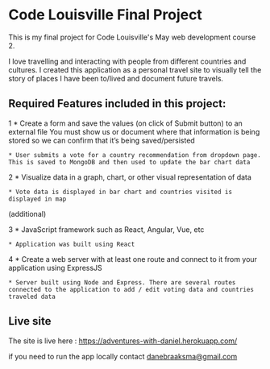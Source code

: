 # Code Louisville Final Project

This is my final project for Code Louisville's May web development course 2.

I love travelling and interacting with people from different countries and cultures. I created this application as a personal travel site to visually tell the story of places I have been to/lived and document future travels.

## Required Features included in this project:

1 * Create a form and save the values (on click of Submit button) to an external file
You must show us or document where that information is being stored so we can confirm that it’s being saved/persisted

    * User submits a vote for a country recommendation from dropdown page. This is saved to MongoDB and then used to update the bar chart data



2 * Visualize data in a graph, chart, or other visual representation of data

    * Vote data is displayed in bar chart and countries visited is displayed in map

(additional)

3 * JavaScript framework such as React, Angular, Vue, etc

    * Application was built using React

4 * Create a web server with at least one route and connect to it from your application using ExpressJS

    * Server built using Node and Express. There are several routes connected to the application to add / edit voting data and countries traveled data



## Live site

The site is live here : https://adventures-with-daniel.herokuapp.com/

if you need to run the app locally contact danebraaksma@gmail.com
